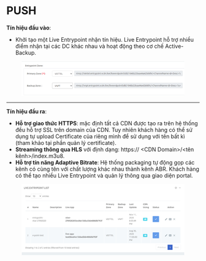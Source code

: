 # PUSH

**Tín hiệu đầu vào**:

* Khởi tạo một Live Entrypoint nhận tín hiệu. Live Entrypoint hỗ trợ nhiều điểm nhận tại các DC khác nhau và hoạt động theo cơ chế Active-Backup.

<figure><img src="../../../.gitbook/assets/image (148).png" alt=""><figcaption></figcaption></figure>

***

**Tín hiệu đầu ra**:

* **Hỗ trợ giao thức HTTPS**: mặc định tất cả CDN được tạo ra trên hệ thống đều hỗ trợ SSL trên domain của CDN. Tuy nhiên khách hàng có thể sử dụng tự upload Certificate của riêng mình để sử dụng với tên bất kì (tham khảo tại phần quản lý certificate).
* **Streaming thông qua HLS** với định dạng: https:// \<CDN Domain>/\<tên kênh>/index.m3u8.
* **Hỗ trợ tín năng Adaptive Bitrate**: Hệ thống packaging tự động gọp các kênh có cùng tên với chất lượng khác nhau thành kênh ABR. Khách hàng có thể tạo nhiều Live Entrypoint và quản lý thông qua giao diện portal.

<figure><img src="../../../.gitbook/assets/image (149).png" alt=""><figcaption></figcaption></figure>
